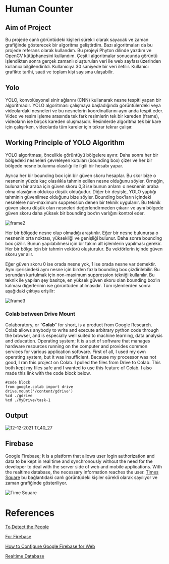 # Human Counter

## Aim of Project
Bu projede canlı görüntüdeki kişileri sürekli olarak sayacak ve zaman grafiğinde gösterecek bir algoritma geliştirdim. Bazı algoritmaları da bu projede referans olarak kullandım. Bu projeyi Phyton dilinde yazdım ve OpenCV kütüphanesini kullandım. Çeşitli algoritmalar sonucunda görüntü işlendikten sonra gerçek zamanlı oluşturulan veri ile web sayfası üzerinden kullanıcı bilgilendirildi. Kullanıcıya 30 saniyede bir veri iletilir. Kullanıcı grafikte tarihi, saati ve toplam kişi sayısına ulaşabilir.


## Yolo
 YOLO, konvolüsyonel sinir ağlarını (CNN) kullanarak nesne tespiti yapan bir algoritmadır. YOLO algoritması çalışmaya başladığında görüntülerdeki veya videolardaki nesneleri ve bu nesnelerin koordinatlarını aynı anda tespit eder. 
Video ve resim işleme arasında tek fark resimlerin tek bir kareden (frame), videoların ise birçok kareden oluşmasıdır. Resimlerde algoritma tek bir kare için çalışırken, videolarda tüm kareler için tekrar tekrar çalışır.  

## Working Principle of YOLO Algorithm
YOLO algoritması, öncelikle görüntüyü bölgelere ayırır. Daha sonra her bir bölgedeki nesneleri çevreleyen kutuları (bounding box) çizer ve her bir bölgede nesne bulunma olasılığı ile ilgili bir hesabı yapar.

Ayrıca her bir bounding box için bir güven skoru hesaplar. Bu skor bize o nesnenin yüzde kaç olasılıkla tahmin edilen nesne olduğunu söyler. Örneğin, bulunan bir araba için güven skoru 0,3 ise bunun anlamı o nesnenin araba olma olasığının oldukça düşük olduğudur. Diğer bir deyişle, YOLO yaptığı tahminin güvenilmez olduğunu bize söyler.  Bounding box’ların içindeki nesnelere non-maximum suppression denen bir teknik uygulanır. Bu teknik güven skoru düşük olan nesneleri değerlendirmeden çıkarır ve aynı bölgede güven skoru daha yüksek bir bounding box‘ın varlığını kontrol eder.
  
  ![frame2](https://user-images.githubusercontent.com/95358360/145855221-e3e4186e-fd7f-47b6-b65f-3747e5d5e5a8.PNG)
  
  Her bir bölgede nesne olup olmadığı araştırılır. Eğer bir nesne bulunursa o nesnenin orta noktası, yüksekliği ve genişliği bulunur. Daha sonra bounding box çizilir. Bunun yapılabilmesi için bir takım alt işlemlerin yapılması gerekir. Her bir bölge için bir tahmin vektörü oluşturulur. Bu vektörlerin içinde güven skoru yer alır. 

Eğer güven skoru 0 ise orada nesne yok, 1 ise orada nesne var demektir. Aynı içerisindeki aynı nesne için birden fazla bounding box çizdirilebilir. Bu sorundan kurtulmak için non-maximum suppression tekniği kullanılır. Bu teknik ile yapılan şey basitçe, en yüksek güven skoru olan bounding box’ın kalması diğerlerinin ise görüntüden atılmasıdır. Tüm işlemlerden sonra aşağıdaki çıktıya erişilir:
  
 
 ![frame3](https://user-images.githubusercontent.com/95358360/145855367-61c8c461-17ab-45e2-bd1a-fd482b8ae107.PNG)


### Colab between Drive Mount

Colaboratory, or “**Colab**” for short, is a product from Google Research. Colab allows anybody to write and execute arbitrary python code through the browser, and is especially well suited to machine learning, data analysis and education. 
Operating system; It is a set of software that manages hardware resources running on the computer and provides common services for various application software. First of all, I used my own operating system, but it was insufficient. Because my processor was not good, I ran this project on Colab. I pulled the files from Drive to Colab. This both kept my files safe and I wanted to use this feature of Colab. I also made this link with the code block below.


```
#code block
from google.colab import drive
drive.mount('/content/gdrive')
%cd ./gdrive
%cd ./MyDrive/task-1 
```

## Output


![12-12-2021 17_40_27](https://user-images.githubusercontent.com/95358360/145829827-843a498a-8bf9-4eab-8764-bfc94a78b569.jpg)


## Firebase
Google Firebase; It is a platform that allows user login authorization and data to be kept in real time and synchronously without the need for the developer to deal with the server side of web and mobile applications. With the realtime database, the necessary information reaches the user. [Times Square](https://www.youtube.com/watch?v=AdUw5RdyZxI ) bu bağlantıdaki canlı görüntüdeki kişiler sürekli olarak sayılıyor ve zaman grafiğinde gösteriliyor. 




 ![Time Square](https://user-images.githubusercontent.com/95358360/145819788-e13f3e42-3eb5-46fb-83db-4d819f5301eb.PNG)
 


# References
[To Detect the People](https://github.com/venkata-sreeram/Social-Distancing-Detection.git)

[For Firebase](https://www.youtube.com/watch?v=rKuGCQda_Qo)

[How to Configure Google Firebase for Web](https://www.youtube.com/watch?v=q5tAUb_bvqg)

[Realtime Database](https://www.w3schools.com/js/js_graphics_chartjs.asp)
